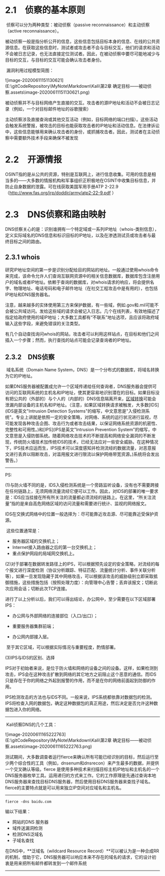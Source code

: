 # 	2.1　侦察的基本原则

​	侦察可以分为两种类型：被动侦察（passive reconnaissance）和主动侦察（active reconnaissance）。

​	被动侦察一般是指分析公开的信息，这些信息包括目标本身的信息、在线的公共资源信息。在获取这些信息时，测试者或攻击者不会与目标交互，他们的请求和活动不会被日志记录，也无法直接定位测试者。因此，在被动侦察中要尽可能地减少与目标的交互，与目标的交互可能会确认攻击者身份。

​	漏洞利用过程模型简图：

![image-20200611151130621](E:\gitCodeRepository\MyNote\Markdown\Kali\第2章 确定目标——被动侦察.assets\image-20200611151130621.png)





​	被动侦察并不与目标网络产生直接的交互。攻击者的源IP地址和活动不会被日志记录（例如，一个对目标邮件地址的谷歌搜索）

​	主动侦察涉及直接查询或其他交互活动（例如，目标网络的端口扫描）。这些活动会触发系统警报，被攻击的目标也能获取攻击者的IP地址和活动信息。在法律诉讼中，这些信息能够用来确认攻击者的身份，或抓捕攻击者。因此，测试者在主动侦察中需要额外技术手段来确保不被发现



# 2.2　开源情报

​	OSINT指的是从公共的资源，特别是互联网上，进行信息收集。可用的信息是相当多的——大多数的情报机构和军事组织正积极地在OSINT中收集目标信息，并防止自身数据的泄露。可在线获取美国军用手册ATP 2-22.9（http://www.fas.org/irp/doddir/army/atp2-22-9.pdf ）



# 2.3　DNS侦察和路由映射

​	DNS侦察关心的是：识别谁拥有一个特定域或一系列IP地址（whois-类别信息），定义实际域名的DNS信息和标识目标的IP地址，以及在渗透测试员或攻击者与最终目标之间的路由。



## 2.3.1 whois

​	研究IP地址空间的第一步是识别分配给目的网站的地址。一般通过使用whois命令来完成，该命令允许人们查询互联网资源中的相关信息数据库，数据库包含注册用户的域名或者IP地址。依赖于查询的数据库，对whois请求的响应，将会提供名字、物理地址、电话号码和电子邮件地址（在社交工程攻击中是有用的），也包括IP地址和DNS服务器名。

​	注意，越来越多的实体使用第三方来保护数据，有一些域，例如.gov和.mil可能不会被公共域访问。发给这些域的请求会被记入日志。几个在线列表，有效地描述了指定给政府使用的域IP地址；大多数工具都有“不联系”地址选项，且应该将政府域输入这些字段，来避免错误的关注类型。

​	有几个自动查找询问whois的网站，攻击者可以利用这样站点，在目标和他们之间插入一个步骤；然而，执行查找的站点可能会记录查询者的IP地址。

## 2.3.2　DNS侦察

​	域名系统（Domain Name System，DNS）是一个分布式的数据库，将域名转换为它的IP地址。

​	如果DNS服务器被配置成允许一个区域传递给任何查询者，DNS服务器会提供可访问的互联网系统的主机名和IP地址，使其更容易地识别潜在的目标。如果目标没有把公共的（外部的）与个人的（内部的）DNS信息隔离开来，[区域转换](DNS服务器和辅助DNS服务器上所创建的主要区域、辅助区域和存根区域不是固定不变的，可以根据需要进行转换的。当然这样转换后针对对应区域来说，相应的DNS服务器角色也就得到了相应转换。)可能会泄漏内部设备的主机名和IP地址。（注意，如果区域转换请求被触发，大多数[IDS](IDS是英文"Intrusion Detection Systems"的缩写，中文意思是"入侵检测系统"。专业上讲就是依照一定的安全策略，对网络、系统的运行状况进行监视，尽可能发现各种攻击企图、攻击行为或者攻击结果，以保证网络系统资源的机密性、完整性和可用性。)和[IPS](IPS是英文"Intrusion Prevention System"的缩写，中文意思是入侵防御系统。随着网络攻击技术的不断提高和网络安全漏洞的不断发现，传统防火墙技术加传统IDS的技术，已经无法应对一些安全威胁。在这种情况下，IPS技术应运而生，IPS技术可以深度感知并检测流经的数据流量，对恶意报文进行丢弃以阻断攻击，对滥用报文进行限流以保护网络带宽资源。)系统将会发出警告。）	





------

PS:

(1)与防火墙不同的是，IDS入侵检测系统是一个旁路监听设备，没有也不需要跨接在任何链路上，无须网络流量流经它便可以工作。因此，对IDS的部署的唯一要求是：IDS应当挂接在所有所关注的流量都必须流经的链路上。在这里，“所关注流量”指的是来自高危网络区域的访问流量和需要进行统计、监视的网络报文。

​	IDS在交换式网络中的位置一般选择为：尽可能靠近攻击源、尽可能靠近受保护资源。

​	这些位置通常是： 

- 服务器区域的交换机上； 
- Internet接入路由器之后的第一台交换机上；
-  重点保护网段的局域网交换机上。

(2)对于部署在数据转发路径上的IPS，可以根据预先设定的安全策略，对流经的每个报文进行深度检测（协议分析跟踪、特征匹配、流量统计分析、事件关联分析等），如果一旦发现隐藏于其中网络攻击，可以根据该攻击的威胁级别立即采取抵御措施，这些措施包括（按照处理力度）：向管理中心告警；丢弃该报文；切断此次应用会话；切断此次TCP连接。

​	进行了以上分析以后，我们可以得出结论，办公网中，至少需要在以下区域部署IPS：

- 办公网与外部网络的连接部位（入口/出口）；

- 重要服务器集群前端；

- 办公网内部接入层。

​	至于其它区域，可以根据实际情况与重要程度，酌情部署。

(3)IPS与IDS的区别、选择

​	IPS对于初始者来说，是位于防火墙和网络的设备之间的设备。这样，如果检测到攻击，IPS会在这种攻击扩散到网络的其它地方之前阻止这个恶意的通信。而IDS只是存在于你的网络之外起到报警的作用，而不是在你的网络前面起到防御的作用。

​	IPS检测攻击的方法也与IDS不同。一般来说，IPS系统都依靠对数据包的检测。IPS将检查入网的数据包，确定这种数据包的真正用途，然后决定是否允许这种数据包进入你的网络。

------

​	Kali侦察DNS的几个工具：

![image-20200611165222763](E:\gitCodeRepository\MyNote\Markdown\Kali\第2章 确定目标——被动侦察.assets\image-20200611165222763.png)

​	测试期间，大多数调查者运行fierce来确认所有可能已经识别的目标，然后运行至少两个综合性的工具（例如，dnsenum和dnsrecon）来产生最多的数据，并提供一个交叉确认等级。fierce 是使用多种技术来扫描目标主机IP地址和主机名的一个DNS服务器枚举工具。运用递归的方式来工作。它的工作原理是先通过查询本地DNS服务器来查找目标DNS服务器，然后使用目标DNS服务器来查找子域名。fierce的主要特点就是可以用来独立IP空间对应域名和主机名。



------

```
fierce -dns baidu.com

```

输以下结果：

- 网站的DNS 服务器 
- 域传送漏洞检测
- 检测DNS泛域名
- 子域名查找



在DNS中，**泛域名（wildcard Resource Record）**可以被认为是一种合成RR的机制，借助于它，DNS服务器可以响应本来不存在的域名的请求，它的设计初衷是用来把所有邮件都转发到一个邮件系统

------

